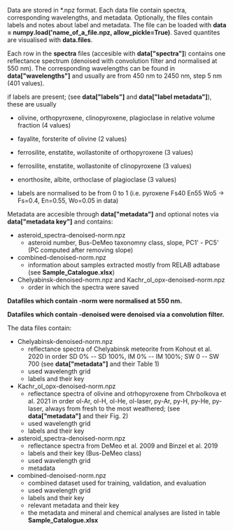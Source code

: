 Data are stored in *.npz format. Each data file contain spectra, corresponding wavelengths, and metadata. Optionally, the files contain labels and notes about label and metadata. The file can be loaded with **data = numpy.load('name_of_a_file.npz, allow_pickle=True)**. Saved quantites are visualised with **data.files**.


Each row in the **spectra** files (accesible with **data["spectra"]**) contains one reflectance spectrum (denoised with convolution filter and normalised at 550 nm). The corresponding wavelengths can be found in **data["wavelengths"]** and usually are from 450 nm to 2450 nm, step 5 nm (401 values).


if labels are present; (see **data["labels"]** and **data["label metadata"]**), these are usually
  - olivine, orthopyroxene, clinopyroxene, plagioclase in relative volume fraction (4 values)
  - fayalite, forsterite of olivine (2 values)
  - ferrosilite, enstatite, wollastonite of orthopyroxene (3 values)
  - ferrosilite, enstatite, wollastonite of clinopyroxene (3 values)
  - enorthosite, albite, orthoclase of plagioclase (3 values)
    
  - labels are normalised to be from 0 to 1 (i.e. pyroxene Fs40 En55 Wo5 -> Fs=0.4, En=0.55, Wo=0.05 in data)
 

Metadata are accesible through **data["metadata"]** and optional notes via **data["metadata key"]** and contains:
  - asteroid_spectra-denoised-norm.npz
    - asteroid number, Bus-DeMeo taxonomny class, slope, PC1' - PC5' (PC computed after removing slope)
  - combined-denoised-norm.npz
    - information about samples extracted mostly from RELAB adtabase (see **Sample_Catalogue.xlsx**)
  - Chelyabinsk-denoised-norm.npz and Kachr_ol_opx-denoised-norm.npz
    - order in which the spectra were saved


**Datafiles which contain -norm were normalised at 550 nm.**

**Datafiles which contain -denoised were denoised via a convolution filter.**

The data files contain:
- Chelyabinsk-denoised-norm.npz
  - reflectance spectra of Chelyabinsk meteorite from Kohout et al. 2020 in order SD 0% -- SD 100%, IM 0% -- IM 100%; SW 0 -- SW 700 (see **data["metadata"]** and their Table 1)
  - used wavelength grid
  - labels and their key
- Kachr_ol_opx-denoised-norm.npz
  - reflectance spectra of olivine and otrhopyroxene from Chrbolkova et al. 2021 in order ol-Ar, ol-H, ol-He, ol-laser, py-Ar, py-H, py-He, py-laser, always from fresh to the most weathered; (see **data["metadata"]** and their Fig. 2)
  - used wavelength grid
  - labels and their key
- asteroid_spectra-denoised-norm.npz
  - reflectance spectra from DeMeo et al. 2009 and Binzel et al. 2019
  - labels and their key (Bus-DeMeo class)
  - used wavelength grid
  - metadata
- combined-denoised-norm.npz
  - combined dataset used for training, validation, and evaluation
  - used wavelength grid
  - labels and their key
  - relevant metadata and their key
  - the metadata and mineral and chemical analyses are listed in table **Sample_Catalogue.xlsx**
  
